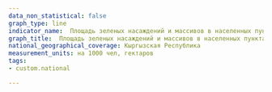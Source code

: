 ```yaml
---
data_non_statistical: false
graph_type: line
indicator_name:  Площадь зеленых насаждений и массивов в населенных пунктах в расчете на 1000 человек
graph_title:  Площадь зеленых насаждений и массивов в населенных пунктах в расчете на 1000 человек
national_geographical_coverage: Кыргызская Республика
measurement_units: на 1000 чел, гектаров
tags:
- custom.national

---
```

